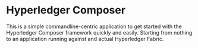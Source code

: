 # Hyperledger Composer

This is a simple commandline-centric application to get started with the Hyperledger Composer framework quickly and easily.
Starting from nothing to an application running against and actual Hyperledger Fabric.
